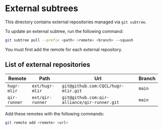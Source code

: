 External subtrees
=================

This directory contains external repositories managed via `git subtree`.

To update an external subtree, run the following command:

```bash
git subtree pull --prefix <path> <remote> <branch> --squash
```

You must first add the remote for each external repository.

## List of external repositories

| Remote       | Path             | Url                                          | Branch |
| ------------ | ---------------- | -------------------------------------------- | ------ |
| `hugr-mlir`  | `ext/hugr-mlir`  | `git@github.com:CQCL/hugr-mlir.git`          | `main` |
| `qir-runner` | `ext/qir-runner` | `git@github.com:qir-alliance/qir-runner.git` | `main` |

Add these remotes with the following commands:

```bash
git remote add <remote> <url>
```